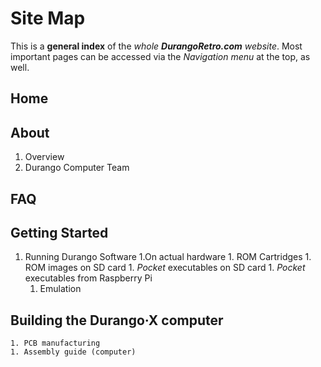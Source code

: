 # Site Map

This is a **general index** of the _whole **DurangoRetro.com** website_. Most important pages can be accessed via the _Navigation menu_ at the top, as well.

## Home

## About

1. Overview
1. Durango Computer Team

## FAQ

## Getting Started

1. Running Durango Software
	1.On actual hardware
		1. ROM Cartridges
		1. ROM images on SD card
		1. _Pocket_ executables on SD card
		1. _Pocket_ executables from Raspberry Pi
	1. Emulation

## Building the Durango·X computer

	1. PCB manufacturing
	1. Assembly guide (computer)


